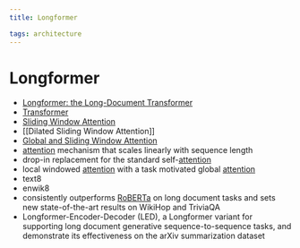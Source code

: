 ```yaml
---
title: Longformer

tags: architecture 
---
```


# Longformer
- [Longformer: the Long-Document Transformer](https://arxiv.org/abs/2004.05150)
- [Transformer](Transformer.md)
- [Sliding Window Attention](Sliding%20Window%20Attention.md)
- [[Dilated Sliding Window Attention]]
- [Global and Sliding Window Attention](Global%20and%20Sliding%20Window%20Attention.md)
- [attention](Attention.md) mechanism that scales linearly with sequence length
- drop-in replacement for the standard self-[attention](Attention.md)
- local windowed [attention](Attention.md) with a task motivated global [attention](Attention.md)
- text8
- enwik8
- consistently outperforms [RoBERTa](RoBERTa.md) on long document tasks and sets new state-of-the-art results on WikiHop and TriviaQA
- Longformer-Encoder-Decoder (LED), a Longformer variant for supporting long document generative sequence-to-sequence tasks, and demonstrate its effectiveness on the arXiv summarization dataset














